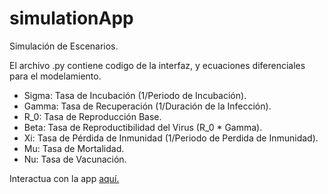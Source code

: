 # simulationApp
Simulación de Escenarios.

El archivo .py contiene codigo de la interfaz, y ecuaciones diferenciales para el modelamiento.
- Sigma: Tasa de Incubación (1/Periodo de Incubación).
- Gamma: Tasa de Recuperación (1/Duración de la Infección).
- R_0: Tasa de Reproducción Base.
- Beta: Tasa de Reproductibilidad del Virus (R_0 * Gamma).
- Xi: Tasa de Pérdida de Inmunidad (1/Periodo de Perdida de Inmunidad).
- Mu: Tasa de Mortalidad.
- Nu: Tasa de Vacunación.

Interactua con la app [aquí.](https://share.streamlit.io/jlmarrugom/simulationapp/main/simulationApp.py)
